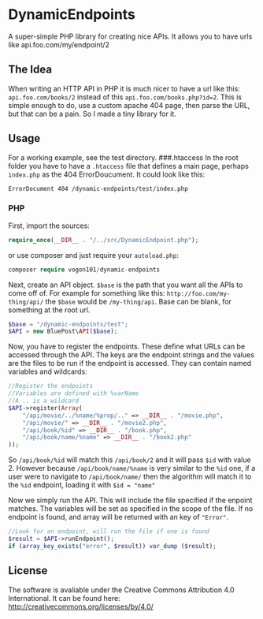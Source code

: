 # DynamicEndpoints
A super-simple PHP library for creating nice APIs. It allows you to have urls like api.foo.com/my/endpoint/2

## The Idea
When writing an HTTP API in PHP it is much nicer to have a url like this: `api.foo.com/books/2` instead of this `api.foo.com/books.php?id=2`. This is simple enough to do, use a custom apache 404 page, then parse the URL, but that can be a pain. So I made a tiny library for it.

## Usage
For a working example, see the test directory.
###.htaccess
In the root folder you have to have a `.htaccess` file that defines a main page, perhaps `index.php` as the 404 ErrorDoucument. It could look like this:
```
ErrorDocument 404 /dynamic-endpoints/test/index.php
```
### PHP
First, import the sources:
```php
require_once(__DIR__ . "/../src/DynamicEndpoint.php");
```
or use composer and just require your `autoload.php`:

 ```php
 composer require vogon101/dynamic-endpoints
 ```

Next, create an API object. `$base` is the path that you want all the APIs to come off of. For example for something like this: `http://foo.com/my-thing/api/` the `$base` would be `/my-thing/api`. Base can be blank, for something at the root url.
```php
$base = "/dynamic-endpoints/test";
$API = new BluePost\API($base);
```
Now, you have to register the endpoints. These define what URLs can be accessed through the API. The keys are the endpoint strings and the values are the files to be run if the endpoint is accessed. They can contain named variables and wildcards:
```php
//Register the endpoints
//Variables are defined with %varName
//A .. is a wildcard
$API->register(Array(
    "/api/movie/../%name/%prop/.." => __DIR__ . "/movie.php",
    "/api/movie/" => __DIR__ . "/movie2.php",
    "/api/book/%id" => __DIR__ . "/book.php",
    "/api/book/name/%name" => __DIR__ . "/book2.php"
));
```
So `/api/book/%id` will match this `/api/book/2` and it will pass `$id` with value 2. However because `/api/book/name/%name` is very similar to the `%id` one, if a user were 
to navigate to `/api/book/name/` then the algorithm will match it to the `%id` endpoint, loading it with `$id = "name"`

Now we simply run the API. This will include the file specified if the enpoint matches. The variables will be set as specified in the scope of the file. If no endpoint is found, and array will be returned with an key of `"Error"`.
```php
//Look for an endpoint, will run the file if one is found
$result = $API->runEndpoint();
if (array_key_exists("error", $result)) var_dump ($result);
```

## License
The software is avaliable under the Creative Commons Attribution 4.0 International. It can be found here: http://creativecommons.org/licenses/by/4.0/
